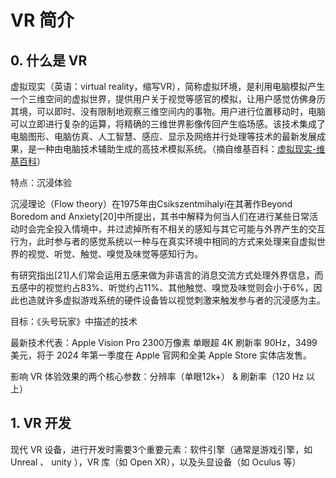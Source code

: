 # VR 简介

## 0. 什么是 VR

虚拟现实（英语：virtual reality，缩写VR），简称虚拟环境，是利用电脑模拟产生一个三维空间的虚拟世界，提供用户关于视觉等感官的模拟，让用户感觉仿佛身历其境，可以即时、没有限制地观察三维空间内的事物。用户进行位置移动时，电脑可以立即进行复杂的运算，将精确的三维世界影像传回产生临场感。该技术集成了电脑图形、电脑仿真、人工智慧、感应、显示及网络并行处理等技术的最新发展成果，是一种由电脑技术辅助生成的高技术模拟系统。（摘自维基百科：[虚拟现实-维基百科](https://zh.wikipedia.org/zh-my/%E8%99%9A%E6%8B%9F%E7%8E%B0%E5%AE%9E)）

特点：沉浸体验

沉浸理论（Flow theory）在1975年由Csikszentmihalyi在其著作Beyond Boredom and Anxiety[20]中所提出，其书中解释为何当人们在进行某些日常活动时会完全投入情境中，并过滤掉所有不相关的感知与其它可能与外界产生的交互行为，此时参与者的感觉系统以一种与在真实环境中相同的方式来处理来自虚拟世界的视觉、听觉、触觉、嗅觉及味觉等感知行为。

有研究指出[21]人们常会运用五感来做为非语言的消息交流方式处理外界信息，而五感中的视觉约占83%、听觉约占11%、其他触觉、嗅觉及味觉则会小于6%，因此也造就许多虚拟游戏系统的硬件设备皆以视觉刺激来触发参与者的沉浸感为主。

目标：《头号玩家》中描述的技术

最新技术代表：Apple Vision Pro 2300万像素 单眼超 4K 刷新率 90Hz，3499 美元，将于 2024 年第一季度在 Apple 官网和全美 Apple Store 实体店发售。

影响 VR 体验效果的两个核心参数：分辨率（单眼12k+） & 刷新率（120 Hz 以上）

## 1. VR 开发

现代 VR 设备，进行开发时需要3个重要元素：软件引擎（通常是游戏引擎，如 Unreal 、 unity ），VR 库（如 Open XR），以及头显设备（如 Oculus 等）